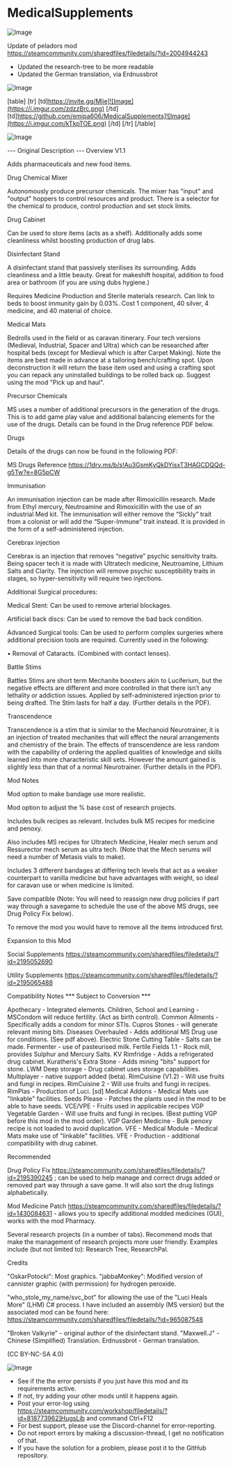 # MedicalSupplements

![Image](https://i.imgur.com/WAEzk68.png)

Update of peladors mod
https://steamcommunity.com/sharedfiles/filedetails/?id=2004944243

- Updated the research-tree to be more readable
- Updated the German translation, via Erdnussbrot

![Image](https://i.imgur.com/7Gzt3Rg.png)


[table]
    [tr]
        [td]https://invite.gg/Mlie]![Image](https://i.imgur.com/zdzzBrc.png)
[/td]
        [td]https://github.com/emipa606/MedicalSupplements]![Image](https://i.imgur.com/kTkpTOE.png)
[/td]
    [/tr]
[/table]
	
![Image](https://i.imgur.com/NOW7jU1.png)


--- Original Description ---
Overview
V1.1

Adds pharmaceuticals and new food items.

Drug Chemical Mixer

Autonomously produce precursor chemicals. The mixer has &quot;input&quot; and &quot;output&quot; hoppers to control resources and product. There is a selector for the chemical to produce, control production and set stock limits.

Drug Cabinet

Can be used to store items (acts as a shelf). Additionally adds some cleanliness whilst boosting production of drug labs.

Disinfectant Stand

A disinfectant stand that passively sterilises its surrounding. Adds cleanliness and a little beauty. Great for makeshift hospital, addition to food area or bathroom (if you are using dubs hygiene.)

Requires Medicine Production and Sterile materials research. Can link to beds to boost immunity gain by 0.03%. Cost 1 component, 40 silver, 4 medicine, and 40 material of choice.

Medical Mats

Bedrolls used in the field or as caravan itinerary. Four tech versions (Medieval, Industrial, Spacer and Ultra) which can be researched after hospital beds (except for Medieval which is after Carpet Making). Note the items are best made in advance at a tailoring bench/crafting spot. Upon deconstruction it will return the base item used and using a crafting spot you can repack any uninstalled buildings to be rolled back up. Suggest using the mod &quot;Pick up and haul&quot;.

Precursor Chemicals

MS uses a number of additional precursors in the generation of the drugs. This is to add game play value and additional balancing elements for the use of the drugs. Details can be found in the Drug reference PDF below.

Drugs

Details of the drugs can now be found in the following PDF:

MS Drugs Reference
https://1drv.ms/b/s!Au3GsmKyQkDYisxT3HAGCDQQd-g5Tw?e=8G5pCW


Immunisation

An immunisation injection can be made after Rimoxicillin research. Made from Ethyl mercury, Neutroamine and Rimoxicillin with the use of an industrial Med kit. The immunisation will either remove the “Sickly” trait from a colonist or will add the “Super-Immune” trait instead. It is provided in the form of a self-administered injection.

Cerebrax injection

Cerebrax is an injection that removes “negative” psychic sensitivity traits. Being spacer tech it is made with Ultratech medicine, Neutroamine, Lithium Salts and Clarity. The injection will remove psychic susceptibility traits in stages, so hyper-sensitivity will require two injections.


Additional Surgical procedures:

Medical Stent: Can be used to remove arterial blockages.

Artificial back discs: Can be used to remove the bad back condition.

Advanced Surgical tools: Can be used to perform complex surgeries where additional precision tools are required. Currently used in the following:

• Removal of Cataracts. (Combined with contact lenses).

Battle Stims

Battles Stims are short term Mechanite boosters akin to Luciferium, but the negative effects are different and more controlled in that there isn’t any lethality or addiction issues. Applied by self-administered injection prior to being drafted. The Stim lasts for half a day. (Further details in the PDF).

Transcendence

Transcendence is a stim that is similar to the Mechanoid Neurotrainer, it is an injection of treated mechanites that will effect the neural arrangements and chemistry of the brain. The effects of transcendence are less random with the capability of ordering the applied qualities of knowledge and skills learned into more characteristic skill sets. However the amount gained is slightly less than that of a normal Neurotrainer. (Further details in the PDF).


Mod Notes

Mod option to make bandage use more realistic.

Mod option to adjust the % base cost of research projects.

Includes bulk recipes as relevant. Includes bulk MS recipes for medicine and penoxy.

Also includes MS recipes for Ultratech Medicine, Healer mech serum and Ressurector mech serum as ultra tech. (Note that the Mech serums will need a number of Metasis vials to make).

Includes 3 different bandages at differing tech levels that act as a weaker counterpart to vanilla medicine but have advantages with weight, so ideal for caravan use or when medicine is limited.

Save compatible (Note: You will need to reassign new drug policies if part way through a savegame to schedule the use of the above MS drugs, see Drug Policy Fix below).

To remove the mod you would have to remove all the items introduced first.


Expansion to this Mod

Social Supplements
https://steamcommunity.com/sharedfiles/filedetails/?id=2195052690

Utility Supplements
https://steamcommunity.com/sharedfiles/filedetails/?id=2195065488


Compatibility Notes
*** Subject to Conversion ***

Apothecary - Integrated elements.
Children, School and Learning - MSCondom will reduce fertility. (Act as birth control).
Common Ailments - Specifically adds a condom for minor STIs.
Cupros Stones - will generate relevant mining bits.
Diseases Overhauled - Adds additional MS Drug use for conditions. (See pdf above).
Electric Stone Cutting Table - Salts can be made.
Fermenter - use of pasteurised milk.
Fertile Fields 1.1 - Rock mill, provides Sulphur and Mercury Salts.
KV Rimfridge - Adds a refrigerated drug cabinet.
Kuratheris&apos;s Extra Stone - Adds mining &quot;bits&quot; support for stone.
LWM Deep storage - Drug cabinet uses storage capabilities.
Multiplayer - native support added (beta).
RimCuisine (V1.2) - Will use fruits and fungi in recipes.
RimCuisine 2 - Will use fruits and fungi in recipes.
RimPlas - Production of Luci.
[sd] Medical Addons - Medical Mats use &quot;linkable&quot; facilities.
Seeds Please - Patches the plants used in the mod to be able to have seeds.
VCE/VPE - Fruits used in applicable recipes
VGP Vegetable Garden - Will use fruits and fungi in recipes. (Best putting VGP before this mod in the mod order).
VGP Garden Medicine - Bulk penoxy recipe is not loaded to avoid duplication.
VFE - Medical Module - Medical Mats make use of &quot;linkable&quot; facilities.
VFE - Production - additional compatibility with drug cabinet.

Recommended

Drug Policy Fix https://steamcommunity.com/sharedfiles/filedetails/?id=2195390245 ; can be used to help manage and correct drugs added or removed part way through a save game. It will also sort the drug listings alphabetically.

Mod Medicine Patch https://steamcommunity.com/sharedfiles/filedetails/?id=1430084631 - allows you to specify additional modded medicines (GUI), works with the mod Pharmacy.

Several research projects (in a number of tabs). Recommend mods that make the management of research projects more user friendly. Examples include (but not limited to): Research Tree, ResearchPal.


Credits

&quot;OskarPotocki&quot;: Most graphics.
&quot;jabbaMonkey&quot;: Modified version of cannister graphic (with permission) for hydrogen peroxide.

&quot;who_stole_my_name/svc_bot&quot; for allowing the use of the &quot;Luci Heals More&quot; (LHM) C# process. I have included an assembly (MS version) but the associated mod can be found here: https://steamcommunity.com/sharedfiles/filedetails/?id=965087548

&quot;Broken Valkyrie&quot; - original author of the disinfectant stand.
&quot;Maxwell.J&quot; - Chinese (Simplified) Translation.
Erdnussbrot - German translation.

(CC BY-NC-SA 4.0)
  	

![Image](https://i.imgur.com/Rs6T6cr.png)



-  See if the the error persists if you just have this mod and its requirements active.
-  If not, try adding your other mods until it happens again.
-  Post your error-log using https://steamcommunity.com/workshop/filedetails/?id=818773962]HugsLib and command Ctrl+F12
-  For best support, please use the Discord-channel for error-reporting.
-  Do not report errors by making a discussion-thread, I get no notification of that.
-  If you have the solution for a problem, please post it to the GitHub repository.



